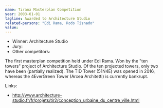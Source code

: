 ```yaml
---
name: Tirana Masterplan Competition
year: 2003-01-01
tagline: Awarded to Architecture Studio
related-persons: "Edi Rama, Rodo Tisnado"
value:
---
```

* Winner: Architecture Studio
* Jury: 
* Other competitors:

The first masterplan competition held under Edi Rama. Won by the "ten towers" project of Architecture Studio. Of the ten projected towers, only two have been (partially realized). The TID Tower (51N4E) was opened in 2016, whereas the 4EverGreen Tower (Arcea Architetti) is currently bankrupt.

Links:
* <http://www.architecture-studio.fr/fr/projets/tir2/conception_urbaine_du_centre_ville.html>
